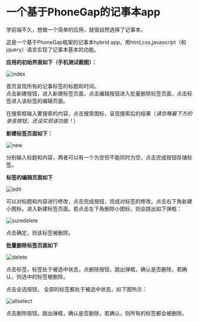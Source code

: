 # 一个基于PhoneGap的记事本app

学前端不久，想做一个简单的应用，就很自然选择了记事本。

这是一个基于PhoneGap框架的记事本hybrid app，用html,css,javascript（和jquery）语言实现了记事本基本的功能。

**应用的初始界面如下（手机测试截图）：**

![index](https://github.com/hieeyh/Notepad/blob/master/images/index.png)

首页呈现所有的记事标签的标题和时间。   
点击新建按钮，进入新建标签页面，点击编辑按钮进入批量删除标签页面，点击标签进入该标签的编辑页面。

在搜索框输入要搜索的内容，点击搜索图标，呈现搜索后的结果（*请忽略最下方的录音按钮，还没实现该功能！*）

**新建标签页面如下：**

![new](https://github.com/hieeyh/Notepad/blob/master/images/new.png)

分别输入标题和内容，两者可以有一个为空但不能同时为空，点击完成按钮存储标签。

**标签的编辑页面如下**

![edit](https://github.com/hieeyh/Notepad/blob/master/images/edit.png)

可以对标题和内容进行修改，点击完成按钮，完成对标签的修改。点击右下角新建小图标，进入新建标签页面。若点击左下角删除小图标，则会跳出如下弹框：

![suredelete](https://github.com/hieeyh/Notepad/blob/master/images/suredelete.png)

点击确定，则该标签被删除。

**批量删除标签页面如下**

![delete](https://github.com/hieeyh/Notepad/blob/master/images/delete.png)

点击标签，标签处于被选中状态，点删除按钮，跳出弹框，确认是否删除，若确认，则选中的标签被删除。

点击全选按钮， 全部的标签都处于被选中状态，如下图所示：

![allselect](https://github.com/hieeyh/Notepad/blob/master/images/allselect.png)

点击删除按钮，跳出弹框，确认是否删除，若确认，则所有的标签都会被删除。





